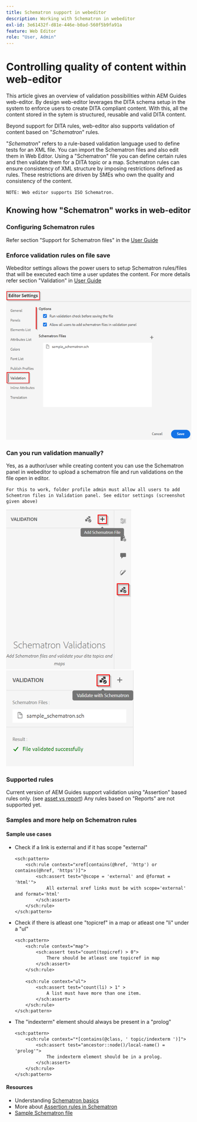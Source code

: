 ```yaml
---
title: Schematron support in webeditor
description: Working with Schematron in webeditor
exl-id: 3e61432f-d81e-446e-b0ad-560f5b9fa91a
feature: Web Editor
role: "User, Admin"
---
```

# Controlling quality of content within web-editor

This article gives an overview of validation possibilities within AEM Guides web-editor. 
By design web-editor leverages the DITA schema setup in the system to enforce users to create DITA compliant content. With this, all the content stored in the sytem is structured, reusable and valid DITA content.

Beyond support for DITA rules, web-editor also supports validation of content based on "*Schematron*" rules.

"*Schematron*" refers to a rule-based validation language used to define tests for an XML file. You can import the Schematron files and also edit them in Web Editor. Using a "Schematron" file you can define certain rules and then validate them for a DITA topic or a map. Schematron rules can ensure consistency of XML structure by imposing restrictions defined as rules. These restrictions are driven by SMEs who own the quality and consistency of the content. 

    NOTE: Web editor supports ISO Schematron. 


## Knowing how "Schematron" works in web-editor

### Configuring Schematron rules

Refer section "Support for Schematron files" in the [User Guide](https://helpx.adobe.com/content/dam/help/en/xml-documentation-solution/4-2/Adobe-Experience-Manager-Guides_UUID_User-Guide_EN.pdf#page=148)


### Enforce validation rules on file save

Webeditor settings allows the power users to setup Schematron rules/files that will be executed each time a user updates the content. For more details refer section "Validation" in [User Guide](https://helpx.adobe.com/content/dam/help/en/xml-documentation-solution/4-2/Adobe-Experience-Manager-Guides_UUID_User-Guide_EN.pdf#page=58)

![Set rules from web-editor settings](../../../assets/authoring/schematron-editorsettings-validation-tab.png)


### Can you run validation manually?

Yes, as a author/user while creating content you can use the Schematron panel in webeditor to upload a schematron file and run validations on the file open in editor.

    For this to work, folder profile admin must allow all users to add Schemtron files in Validation panel. See editor settings (screenshot given above)

![Choose Schematron file](../../../assets/authoring/schematron-rightpanel-validation-addsch.png)
![Run validation](../../../assets/authoring/schematron-rightpanel-validation-runsch.png)


### Supported rules

Current version of AEM Guides support validation using "Assertion" based rules only. (see [asset vs report](https://schematron.com/document/205.html))
Any rules based on "Reports" are not supported yet. 


### Samples and more help on Schematron rules

#### Sample use cases

- Check if a link is external and if it has scope "external"

    ```
    <sch:pattern>
        <sch:rule context="xref[contains(@href, 'http') or contains(@href, 'https')]">
            <sch:assert test="@scope = 'external' and @format = 'html'">
                All external xref links must be with scope='external' and format='html'
            </sch:assert>
        </sch:rule>
    </sch:pattern>
    ```

- Check if there is atleast one "topicref" in a map or atleast one "li" under a "ul"

    ```
    <sch:pattern>
        <sch:rule context="map">
            <sch:assert test="count(topicref) > 0">
                There should be atleast one topicref in map
            </sch:assert>
        </sch:rule>

        <sch:rule context="ul">
            <sch:assert test="count(li) > 1" >
                A list must have more than one item.
            </sch:assert>
        </sch:rule>
    </sch:pattern>
    ```

- The "indexterm" element should always be present in a "prolog"

    ```
    <sch:pattern>
        <sch:rule context="*[contains(@class, ' topic/indexterm ')]">
            <sch:assert test="ancestor::node()/local-name() = 'prolog'">
                The indexterm element should be in a prolog.
            </sch:assert>
        </sch:rule>
    </sch:pattern>
    ```

#### Resources

- Understanding  [Schematron basics](https://da2022.xatapult.com/#what-is-schematron)
- More about [Assertion rules in Schematron](https://www.xml.com/pub/a/2003/11/12/schematron.html#Assertions)
- [Sample Schematron file](../../../assets/authoring/sample_schematron.sch)
